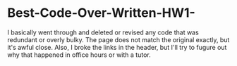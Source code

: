 # Best-Code-Over-Written-HW1-

I basically went through and deleted or revised any code that was redundant or overly bulky.  The page does not match the original exactly, but it's awful close.  Also, I broke the links in the header, but I'll try to fugure out why that happened in office hours or with a tutor.  